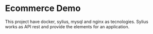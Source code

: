 # Ecommerce Demo 

This project have docker, sylius, mysql and nginx as tecnologies. Sylius works as API rest and provide the elements for an application.

